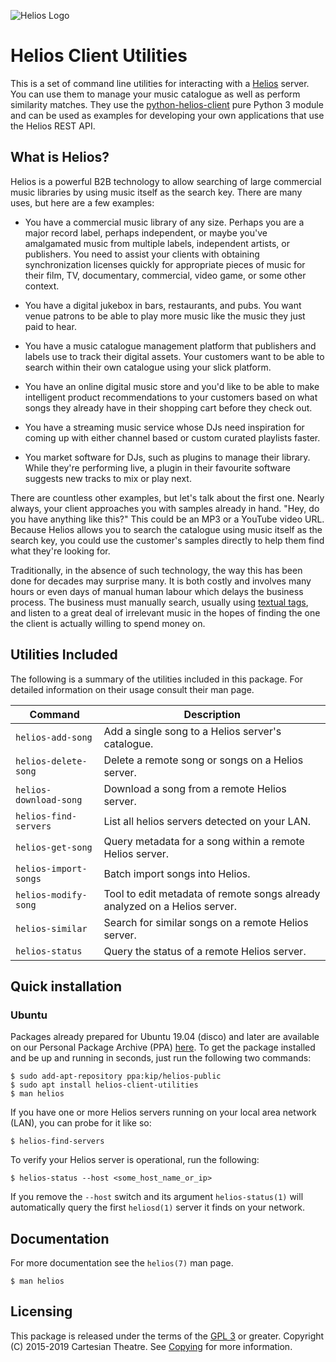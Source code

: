 ![Helios Logo](https://heliosmusic.io/application/files/4615/2807/9653/Helios-Logo.png "Helios Logo")

# Helios Client Utilities

This is a set of command line utilities for interacting with a [Helios](https://www.heliosmusic.io) server. You can use them to manage your music catalogue as well as perform similarity matches. They use the [python-helios-client](https://github.com/cartesiantheatre/python-helios-client) pure Python 3 module and can be used as examples for developing your own applications that use the Helios REST API.

## What is Helios?

Helios is a powerful B2B technology to allow searching of large commercial music libraries by using music itself as the search key. There are many uses, but here are a few examples:

- You have a commercial music library of any size. Perhaps you are a major record label, perhaps independent, or maybe you've amalgamated music from multiple labels, independent artists, or publishers. You need to assist your clients with obtaining synchronization licenses quickly for appropriate pieces of music for their film, TV, documentary, commercial, video game, or some other context.

- You have a digital jukebox in bars, restaurants, and pubs. You want venue patrons to be able to play more music like the music they just paid to hear.

- You have a music catalogue management platform that publishers and labels use to track their digital assets. Your customers want to be able to search within their own catalogue using your slick platform.

- You have an online digital music store and you'd like to be able to make intelligent product recommendations to your customers based on what songs they already have in their shopping cart before they check out.

- You have a streaming music service whose DJs need inspiration for coming up with either channel based or custom curated playlists faster.

- You market software for DJs, such as plugins to manage their library. While they're performing live, a plugin in their favourite software suggests new tracks to mix or play next.

There are countless other examples, but let's talk about the first one. Nearly always, your client approaches you with samples already in hand. "Hey, do you have anything like this?" This could be an MP3 or a YouTube video URL. Because Helios allows you to search the catalogue using music itself as the search key, you could use the customer's samples directly to help them find what they're looking for.

Traditionally, in the absence of such technology, the way this has been done for decades may surprise many. It is both costly and involves many hours or even days of manual human labour which delays the business process. The business must manually search, usually using [textual tags](https://heliosmusic.io/index.php/faq#tagging), and listen to a great deal of irrelevant music in the hopes of finding the one the client is actually willing to spend money on.

## Utilities Included

The following is a summary of the utilities included in this package. For detailed information on their usage consult their man page.

| Command | Description |
|---------|-------------|
| `helios-add-song` | Add a single song to a Helios server's catalogue. |
| `helios-delete-song` | Delete a remote song or songs on a Helios server. |
| `helios-download-song` | Download a song from a remote Helios server. |
| `helios-find-servers` | List all helios servers detected on your LAN. |
| `helios-get-song` | Query metadata for a song within a remote Helios server. |
| `helios-import-songs` | Batch import songs into Helios. |
| `helios-modify-song` | Tool to edit metadata of remote songs already analyzed on a Helios server. |
| `helios-similar` | Search for similar songs on a remote Helios server. |
| `helios-status` | Query the status of a remote Helios server. |

## Quick installation

### Ubuntu
Packages already prepared for Ubuntu 19.04 (disco) and later are available on our Personal Package Archive (PPA) [here](https://launchpad.net/%7Ekip/+archive/ubuntu/helios-public). To get the package installed and be up and running in seconds, just run the following two commands:

```console
$ sudo add-apt-repository ppa:kip/helios-public
$ sudo apt install helios-client-utilities
$ man helios
```

If you have one or more Helios servers running on your local area network (LAN), you can probe for it like so:
```console
$ helios-find-servers
```

To verify your Helios server is operational, run the following:
```console
$ helios-status --host <some_host_name_or_ip>
```
If you remove the `--host` switch and its argument `helios-status(1)` will automatically query the first `heliosd(1)` server it finds on your network.

## Documentation

For more documentation see the `helios(7)` man page.

```console
$ man helios
```

## Licensing

This package is released under the terms of the [GPL 3](https://www.gnu.org/licenses/gpl-3.0-standalone.html) or greater. Copyright (C) 2015-2019 Cartesian Theatre. See [Copying](./Copying) for more information.

